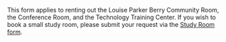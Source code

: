 <div class="row margin-bottom-10">
<div class="col-md-10 col-md-offset-1">

This form applies to renting out the Louise Parker Berry Community Room, the Conference Room, and the Technology Training Center. If you wish to book a small study room, please submit your request via the [Study Room form](/request-study-room "Study Room Form"). 

<script type="text/javascript" src="https://form.jotform.com/jsform/60456494425157"></script>

</div>
</div>

